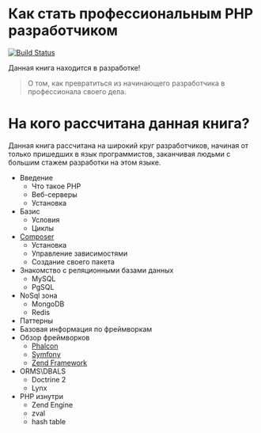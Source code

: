 Как стать профессиональным PHP разработчиком
============================================
[![Build Status](https://travis-ci.org/ovr/how-to-become-profesional-php-coder-ru.svg)](https://travis-ci.org/ovr/how-to-become-profesional-php-coder-ru)

Данная книга находится в разработке!

> О том, как превратиться из начинающего разработчика в профессионала своего дела.

# На кого рассчитана данная книга?

Данная книга рассчитана на широкий круг разработчиков, начиная от только пришедших в язык программистов, заканчивая людьми с большим стажем разработки на этом языке. 

- Введение
    - Что такое PHP
    - Веб-серверы
    - Установка
- Базис
    - Условия
    - Циклы
- [Composer](./composer.md)
    - Установка
    - Управление зависимостями
    - Создание своего пакета
- Знакомство с реляционными базами данных
    - MySQL
    - PgSQL
- NoSql зона
    - MongoDB
    - Redis
- Паттерны
- Базовая информация по фреймворкам
- Обзор фреймворков
    - [Phalcon](./frameworks/phalcon.md)
    - [Symfony](./frameworks/symfony2.md)
    - [Zend Framework](./frameworks/zend2.md)
- ORMS\DBALS
    - Doctrine 2
    - Lynx
- PHP изнутри
    - Zend Engine
    - zval
    - hash table
